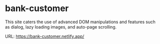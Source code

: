 # bank-customer

This site caters the use of advanced DOM manipulations and features such as dialog, lazy loading images, and auto-page scrolling.

URL: https://bank-customer.netlify.app/
